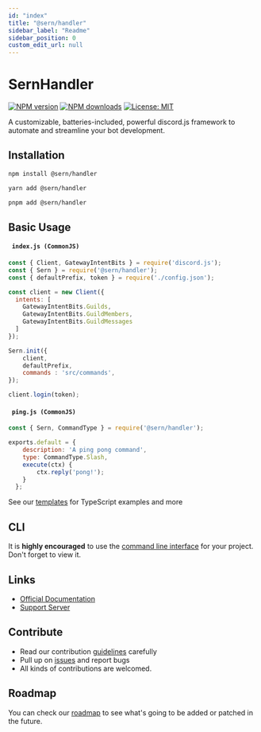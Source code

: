 ```yaml
---
id: "index"
title: "@sern/handler"
sidebar_label: "Readme"
sidebar_position: 0
custom_edit_url: null
---
```


# SernHandler

<a href="https://www.npmjs.com/package/@sern/handler"><img src="https://img.shields.io/npm/v/@sern/handler?maxAge=3600" alt="NPM version" /></a>
<a href="https://www.npmjs.com/package/@sern/handler"><img src="https://img.shields.io/npm/dt/@sern/handler?maxAge=3600" alt="NPM downloads" /></a>
[![License: MIT](https://img.shields.io/badge/License-MIT-blavk.svg)](https://opensource.org/licenses/MIT)

A customizable, batteries-included, powerful discord.js framework to automate and streamline your bot development.

## Installation

```sh
npm install @sern/handler
```

```sh
yarn add @sern/handler
```

```sh
pnpm add @sern/handler
```

## Basic Usage

#### ` index.js (CommonJS)`

```js
const { Client, GatewayIntentBits } = require('discord.js');
const { Sern } = require('@sern/handler');
const { defaultPrefix, token } = require('./config.json');

const client = new Client({
  intents: [
    GatewayIntentBits.Guilds,
    GatewayIntentBits.GuildMembers,
    GatewayIntentBits.GuildMessages
  ]
});

Sern.init({
    client,   
    defaultPrefix,   
    commands : 'src/commands',
});

client.login(token);
```

#### ` ping.js (CommonJS)`

```js
const { Sern, CommandType } = require('@sern/handler');

exports.default = {
    description: 'A ping pong command',
    type: CommandType.Slash,
    execute(ctx) {
        ctx.reply('pong!');
    }
  };
```

See our [templates](https://github.com/sern-handler/templates) for TypeScript examples and more

## CLI

It is **highly encouraged** to use the [command line interface](https://github.com/sern-handler/cli) for your project. Don't forget to view it.

## Links

- [Official Documentation](https://sern-handler.js.org)
- [Support Server](https://discord.com/invite/mmyCTnYtbF)

## Contribute

- Read our contribution [guidelines](https://github.com/sern-handler/handler) carefully
- Pull up on [issues](https://github.com/sern-handler/handler/issues) and report bugs
- All kinds of contributions are welcomed.

## Roadmap

You can check our [roadmap](https://github.com/sern-handler/roadmap) to see what's going to be added or patched in the future.
